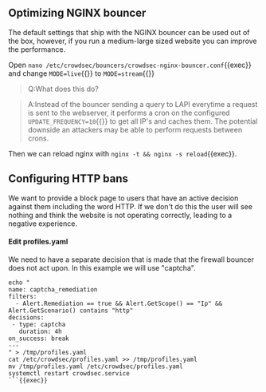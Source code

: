 ## Optimizing NGINX bouncer

The default settings that ship with the NGINX bouncer can be used out of the box, however, if you run a medium-large sized website you can improve the performance.

Open `nano /etc/crowdsec/bouncers/crowdsec-nginx-bouncer.conf`{{exec}} and change `MODE=live`{{}} to `MODE=stream`{{}}

>Q:What does this do?

>A:Instead of the bouncer sending a query to LAPI everytime a request is sent to the webserver, it performs a cron on the configured `UPDATE_FREQUENCY=10`{{}} to get all IP's and caches them. The potential downside an attackers may be able to perform requests between crons.

Then we can reload nginx with `nginx -t && nginx -s reload`{{exec}}.

## Configuring HTTP bans

We want to provide a block page to users that have an active decision against them including the word HTTP. If we don't do this the user will see nothing and think the website is not operating correctly, leading to a negative experience.

#### Edit profiles.yaml

We need to have a separate decision that is made that the firewall bouncer does not act upon. In this example we will use "captcha".

```
echo "
name: captcha_remediation
filters:
  - Alert.Remediation == true && Alert.GetScope() == "Ip" && Alert.GetScenario() contains "http"
decisions:
 - type: captcha
   duration: 4h
on_success: break
---
" > /tmp/profiles.yaml
cat /etc/crowdsec/profiles.yaml >> /tmp/profiles.yaml
mv /tmp/profiles.yaml /etc/crowdsec/profiles.yaml
systemctl restart crowdsec.service
```{{exec}}